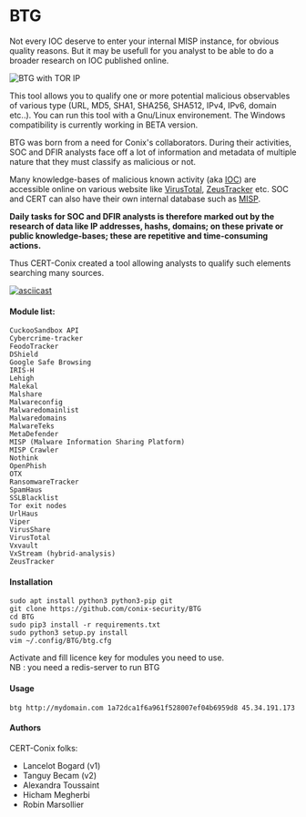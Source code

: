 # BTG

Not every IOC deserve to enter your internal MISP instance, for obvious quality reasons. But it may be usefull for you analyst to be able to do a broader research on IOC published online.

![BTG with TOR IP](http://pix.toile-libre.org/upload/original/1482330236.png)

This tool allows you to qualify one or more potential malicious observables of various type (URL, MD5, SHA1, SHA256, SHA512, IPv4, IPv6, domain etc..). You can run this tool with a Gnu/Linux environement. The Windows compatibility is currently working in BETA version.

BTG was born from a need for Conix's collaborators. During their activities, SOC and DFIR analysts face off a lot of information and metadata of multiple nature that they must classify as malicious or not.

Many knowledge-bases of malicious known activity (aka [IOC](https://en.wikipedia.org/wiki/Indicator_of_compromise)) are accessible online on various website like [VirusTotal](https://virustotal.com), [ZeusTracker](https://zeustracker.abuse.ch) etc. SOC and CERT can also have their own internal database such as [MISP](http://www.misp-project.org).

**Daily tasks for SOC and DFIR analysts is therefore marked out by the research of data like IP addresses, hashs, domains; on these private or public knowledge-bases; these are repetitive and time-consuming actions.**

Thus CERT-Conix created a tool allowing analysts to qualify such elements searching many sources.

[![asciicast](https://asciinema.org/a/04a88eeh3rt0v979cxiuk8kzc.png)](https://asciinema.org/a/04a88eeh3rt0v979cxiuk8kzc)


#### Module list:
    CuckooSandbox API
    Cybercrime-tracker
    FeodoTracker
    DShield
    Google Safe Browsing
    IRIS-H
    Lehigh
    Malekal
    Malshare
    Malwareconfig
    Malwaredomainlist
    Malwaredomains
    MalwareTeks
    MetaDefender
    MISP (Malware Information Sharing Platform)
    MISP Crawler
    Nothink
    OpenPhish
    OTX
    RansomwareTracker
    SpamHaus
    SSLBlacklist
    Tor exit nodes
    UrlHaus
    Viper
    VirusShare
    VirusTotal
    Vxvault
    VxStream (hybrid-analysis)
    ZeusTracker

#### Installation
```
sudo apt install python3 python3-pip git
git clone https://github.com/conix-security/BTG
cd BTG
sudo pip3 install -r requirements.txt
sudo python3 setup.py install
vim ~/.config/BTG/btg.cfg
```
Activate and fill licence key for modules you need to use.  
NB : you need a redis-server to run BTG

#### Usage
```
btg http://mydomain.com 1a72dca1f6a961f528007ef04b6959d8 45.34.191.173
```

#### Authors
CERT-Conix folks:
- Lancelot Bogard (v1)
- Tanguy Becam (v2)
- Alexandra Toussaint
- Hicham Megherbi
- Robin Marsollier
